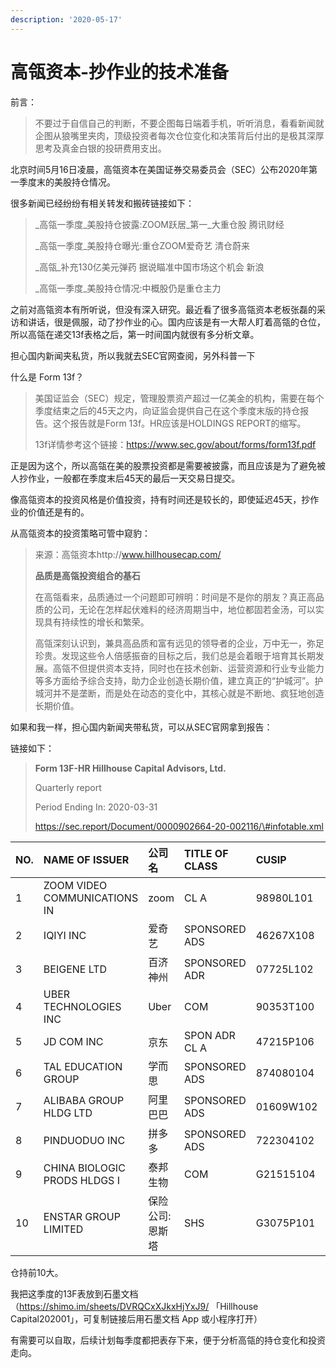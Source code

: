 ```yaml
---
description: '2020-05-17'
---
```


# 高瓴资本-抄作业的技术准备

前言：

> 不要过于自信自己的判断，不要企图每日端着手机，听听消息，看看新闻就企图从狼嘴里夹肉，顶级投资者每次仓位变化和决策背后付出的是极其深厚思考及真金白银的投研费用支出。

北京时间5月16日凌晨，高瓴资本在美国证券交易委员会（SEC）公布2020年第一季度末的美股持仓情况。  


很多新闻已经纷纷有相关转发和搬砖链接如下：

> _高瓴一季度_美股持仓披露:ZOOM跃居_第一_大重仓股 腾讯财经
>
> _高瓴一季度_美股持仓曝光:重仓ZOOM爱奇艺 清仓蔚来
>
> _高瓴_补充130亿美元弹药 据说瞄准中国市场这个机会 新浪
>
> _高瓴一季度_美股持仓情况:中概股仍是重仓主力

之前对高瓴资本有所听说，但没有深入研究。最近看了很多高瓴资本老板张磊的采访和讲话，很是佩服，动了抄作业的心。国内应该是有一大帮人盯着高瓴的仓位，所以高瓴在递交13f表格之后，第一时间国内就很有多分析文章。

担心国内新闻夹私货，所以我就去SEC官网查阅，另外科普一下

什么是  Form 13f？

> 美国证监会（SEC）规定，管理股票资产超过一亿美金的机构，需要在每个季度结束之后的45天之内，向证监会提供自己在这个季度末版的持仓报告。这个报告就是Form 13f。HR应该是HOLDINGS REPORT的缩写。
>
> 13f详情参考这个链接：https://www.sec.gov/about/forms/form13f.pdf

正是因为这个，所以高瓴在美的股票投资都是需要被披露，而且应该是为了避免被人抄作业，一般都在季度末后45天的最后一天交易日提交。

像高瓴资本的投资风格是价值投资，持有时间还是较长的，即使延迟45天，抄作业的价值还是有的。

从高瓴资本的投资策略可管中窥豹：

> 来源：高瓴资本http://www.hillhousecap.com/
>
> **品质是高瓴投资组合的基石**
>
> 在高瓴看来，品质通过一个问题即可辨明：时间是不是你的朋友？真正高品质的公司，无论在怎样起伏难料的经济周期当中，地位都固若金汤，可以实现具有持续性的增长和繁荣。
>
> 高瓴深刻认识到，兼具高品质和富有远见的领导者的企业，万中无一，弥足珍贵。发现这些令人倍感振奋的目标之后，我们总是会着眼于培育其长期发展。高瓴不但提供资本支持，同时也在技术创新、运营资源和行业专业能力等多方面给予综合支持，助力企业创造长期价值，建立真正的“护城河”。护城河并不是垄断，而是处在动态的变化中，其核心就是不断地、疯狂地创造长期价值。

如果和我一样，担心国内新闻夹带私货，可以从SEC官网拿到报告：

链接如下：

> **Form 13F-HR Hillhouse Capital Advisors, Ltd.**
>
> Quarterly report  
>
> Period Ending In: 2020-03-31
>
> https://sec.report/Document/0000902664-20-002116/\#infotable.xml

| NO. | NAME OF ISSUER | 公司名 | TITLE OF CLASS | CUSIP | \(x$1000\) | 持仓比例 |
| :--- | :--- | :--- | :--- | :--- | :--- | :--- |
| 1 | ZOOM VIDEO COMMUNICATIONS IN | zoom | CL A | 98980L101 | 905,131 | 12.20% |
| 2 | IQIYI INC | 爱奇艺 | SPONSORED ADS | 46267X108 | 831,164 | 11.20% |
| 3 | BEIGENE LTD | 百济神州 | SPONSORED ADR | 07725L102 | 673,690 | 9.08% |
| 4 | UBER TECHNOLOGIES INC | Uber | COM | 90353T100 | 537,759 | 7.25% |
| 5 | JD COM INC | 京东 | SPON ADR CL A | 47215P106 | 482,154 | 6.50% |
| 6 | TAL EDUCATION GROUP | 学而思 | SPONSORED ADS | 874080104 | 399,744 | 5.39% |
| 7 | ALIBABA GROUP HLDG LTD | 阿里巴巴 | SPONSORED ADS | 01609W102 | 385,015 | 5.19% |
| 8 | PINDUODUO INC | 拼多多 | SPONSORED ADS | 722304102 | 314,519 | 4.24% |
| 9 | CHINA BIOLOGIC PRODS HLDGS I | 泰邦生物 | COM | G21515104 | 296,937 | 4.00% |
| 10 | ENSTAR GROUP LIMITED | 保险公司:恩斯塔 | SHS | G3075P101 | 277,994 | 3.75% |

仓持前10大。

我把这季度的13F表放到石墨文档（https://shimo.im/sheets/DVRQCxXJkxHjYxJ9/ 「Hillhouse Capital202001」，可复制链接后用石墨文档 App 或小程序打开）

有需要可以自取，后续计划每季度都把表存下来，便于分析高瓴的持仓变化和投资走向。

